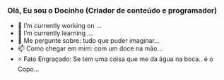 ### Olá, Eu sou  o Docinho (Criador de conteúdo e programador)

- 🔭 I’m currently working on ... 
- 🌱 I’m currently learning ...
- 💬 Me pergunte sobre: tudo que puder imaginar...
- 📫 Como chegar em mim: com um doce na mão...
- ⚡ Fato Engraçado:  Se tem uma coisa que me da água na boca.. é o Copo...
